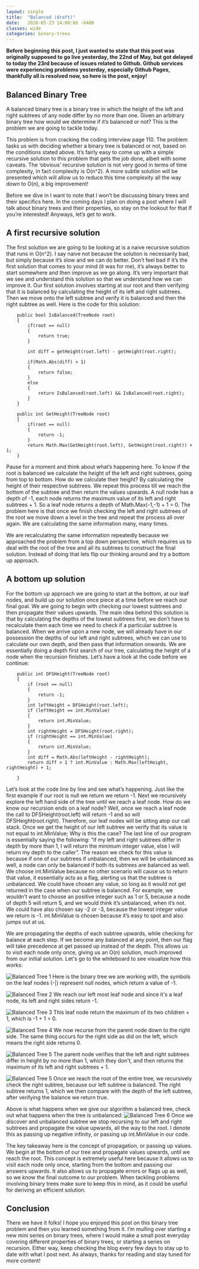 ```yaml
---
layout: single
title:  "Balanced (draft)"
date:   2020-05-23 14:00:00 -0400
classes: wide
categories: binary-trees
---
```

**Before beginning this post, I just wanted to state that this post was originally supposed to go live yesterday, the 22nd of May, but got delayed to today the 23rd because of issues related to Github. Github services were experiencing problems yesterday, especially Github Pages, thankfully all is resolved now, so here is the post, enjoy!**

## Balanced Binary Tree
A balanced binary tree is a binary tree in which the height of the left and right subtrees of any node differ by no more than one. Given an arbitrary binary tree how would we determine if it’s balanced or not? This is the problem we are going to tackle today.

This problem is from cracking the coding interview page 110. The problem tasks us with deciding whether a binary tree is balanced or not, based on the conditions stated above. It’s fairly easy to come up with a simple recursive solution to this problem that gets the job done, albeit with some caveats. The ‘obvious’ recursive solution is not very good in terms of time complexity, in fact complexity is O(n^2). A more subtle solution will be presented which will allow us to reduce this time complexity all the way down to O(n), a big improvement!

Before we dive in I want to note that I won’t be discussing binary trees and their specifics here. In the coming days I plan on doing a post where I will talk about binary trees and their properties, so stay on the lookout for that If you’re interested! Anyways, let’s get to work.

## A first recursive solution
The first solution we are going to be looking at is a naive recursive solution that runs in O(n^2). I say naive not because the solution is necessarily bad, but simply because it’s slow and we can do better. Don’t feel bad if it’s the first solution that comes to your mind (it was for me), it’s always better to start somewhere and then improve as we go along. It’s very important that we see and understand this solution so that we understand how we can improve it. Our first solution involves starting at our root and then verifying that it is balanced by calculating the height of its left and right subtrees. Then we move onto the left subtree and verify it is balanced and then the right subtree as well. Here is the code for this solution:

        public bool IsBalanced(TreeNode root)
        {
            if(root == null)
            {
                return true;
            }

            int diff = getHeight(root.left) - getHeight(root.right);

            if(Math.Abs(diff) > 1)
            {
                return false;
            }
            else
            {
                return IsBalanced(root.left) && IsBalanced(root.right); 
            }
        }

        public int GetHeight(TreeNode root)
        {
            if(root == null)
            {
                return -1;
            }
            return Math.Max(GetHeight(root.left), GetHeight(root.right)) + 1;
        }

Pause for a moment and think about what’s happening here. To know if the root is balanced we calculate the height of the left and right subtrees, going from top to bottom. How do we calculate their height? By calculating the height of their respective subtrees. We repeat this process till we reach the bottom of the subtree and then return the values upwards. A null node has a depth of -1, each node returns the maximum value of its left and right subtrees + 1. So a leaf node returns a depth of Math.Max(-1,-1) + 1 = 0. The problem here is that once we finish checking the left and right subtrees of the root we move down a level in the tree and repeat the process all over again. We are calculating the same information many, many times. 

We are recalculating the same information repeatedly because we approached the problem from a top down perspective, which requires us to deal with the root of the tree and all its subtrees to construct the final solution. Instead of doing that lets flip our thinking around and try a bottom up approach.

## A bottom up solution
For the bottom up approach we are going to start at the bottom, at our leaf nodes, and build up our solution once piece at a time before we reach our final goal. We are going to begin with checking our lowest subtrees and then propagate their values upwards. The main idea behind this solution is that by calculating the depths of the lowest subtrees first, we don’t have to recalculate them each time we need to check if a particular subtree is balanced. When we arrive upon a new node, we will already have in our possession the depths of our left and right subtrees, which we can use to calculate our own depth, and then pass that information onwards. We are essentially doing a depth first search of our tree, calculating the height of a node when the recursion finishes. Let’s have a look at the code before we continue:

        public int DFSHeight(TreeNode root)
        {
            if (root == null)
            {
                return -1;
            }
            int leftHeight = DFSHeight(root.left);
            if (leftHeight == int.MinValue)
            {
                return int.MinValue;
            }
            int rightHeight = DFSHeight(root.right);
            if (rightHeight == int.MinValue)
            {
                return int.MinValue;
            }
            int diff = Math.Abs(leftHeight - rightHeight);
            return diff > 1 ? int.MinValue : Math.Max(leftHeight, rightHeight) + 1;

        }

Let’s look at the code line by line and see what’s happening. Just like the first example if our root is null we return we return -1. Next we recursively explore the left hand side of the tree until we reach a leaf node. How do we know our recursion ends on a leaf node? Well, once we reach a leaf node the call to DFSHeight(root.left) will return -1 and so will DFSHeight(root.right). Therefore, our leaf nodes will be sitting atop our call stack. Once we get the height of our left subtree we verify that its value is not equal to int.MinValue; Why is this the case? The last line of our program is essentially saying the following: “if my left and right subtrees differ in depth by more than 1, I will return the minimum integer value, else I will return my depth to the caller”. The reason we check for this value is because if one of our subtrees if unbalanced, then we will be unbalanced as well, a node can only be balanced if both its subtrees are balanced as well. We choose int.MinValue because no other scenario will cause us to return that value, it essentially acts as a flag, alerting us that the subtree is unbalanced. We could have chosen any value, so long as it would not get returned in the case when our subtree is balanced. For example, we wouldn’t want to choose an positive integer such as 1 or 5, because a node of depth 5 will return 5, and we would think it’s unbalanced, when it’s not. We could have also chosen say -2 or -3, because the lowest integer value we return is -1. int.MinValue is chosen because it’s easy to spot and also jumps out at us.

We are propagating the depths of each subtree upwards, while checking for balance at each step. If we become any balanced at any point, then our flag will take precedence at get passed up instead of the depth. This allows us to visit each node only once, giving us an O(n) solution, much improved from our initial solution. Let's go to the whiteboard to see visualize how this works:

![Balanced Tree 1]({{site.baseurl}}/assets/Images/Balanced/tree3.jpg)
Here is the binary tree we are working with, the symbols on the leaf nodes (-|) represent null nodes, which return a value of -1.

![Balanced Tree 2]({{site.baseurl}}/assets/Images/Balanced/tree4.jpg)
We reach our left most leaf node and since it's a leaf node, its left and right sides return -1.

![Balanced Tree 3]({{site.baseurl}}/assets/Images/Balanced/tree5.jpg)
This leaf node return the maximum of its two children + 1, which is -1 + 1 = 0.

![Balanced Tree 4]({{site.baseurl}}/assets/Images/Balanced/tree6.jpg)
We now recurse from the parent node down to the right side. The same thing occurs for the right side as did on the left, which means the right side returns 0.

![Balanced Tree 5]({{site.baseurl}}/assets/Images/Balanced/tree7.jpg)
The parent node verifies that the left and right subtrees differ in height by no more than 1, which they don't, and then returns the maximum of its left and right subtrees + 1.

![Balanced Tree 5]({{site.baseurl}}/assets/Images/Balanced/tree9.jpg)
Once we reach the root of the entire tree, we recursively check the right subtree, because our left subtree is balanced. The right subtree returns 1, which we then compare with the depth of the left subtree, after verifying the balance we return true.


Above is what happens when we give our algorithm a balanced tree, check out what happens when the tree is unbalanced:
![Balanced Tree 6]({{site.baseurl}}/assets/Images/Balanced/tree10.jpg)
Once we discover and unbalanced subtree we stop recursing to our left and right subtrees and propagate the value upwards, all the way to the root. I denote this as passing up negative infinity, or passing up int.MinValue in our code.



The key takeaway here is the concept of propagation, or passing up values. We begin at the bottom of our tree and propagate values upwards, until we reach the root. This concept is extremely useful here because it allows us to visit each node only once, starting from the bottom and passing our answers upwards. It also allows us to propagate errors or flags up as well, so we know the final outcome to our problem. When tackling problems involving binary trees make sure to keep this in mind, as it could be useful for deriving an efficient solution.


## Conclusion

There we have it folks! I hope you enjoyed this post on this binary tree problem and then you learned something from it. I’m mulling over starting a new mini series on binary trees, where I would make a small post everyday covering different properties of binary trees, or starting a series on recursion. Either way, keep checking the blog every few days to stay up to date with what I post next. As always, thanks for reading and stay tuned for more content!
